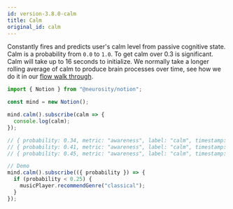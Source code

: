 ```yaml
---
id: version-3.8.0-calm
title: Calm
original_id: calm
---
```


Constantly fires and predicts user's calm level from passive cognitive state. Calm is a probability from `0.0` to `1.0`. To get calm over 0.3 is significant. Calm will take up to 16 seconds to initialize. We normally take a longer rolling average of calm to produce brain processes over time, see how we do it in our [flow walk through](https://support.neurosity.co/hc/en-us/articles/360036343372-Flow-state).

```js
import { Notion } from "@neurosity/notion";

const mind = new Notion();

mind.calm().subscribe(calm => {
  console.log(calm);
});

// { probability: 0.34, metric: "awareness", label: "calm", timestamp:  1569961321101 }
// { probability: 0.41, metric: "awareness", label: "calm", timestamp:  1569961321105 }
// { probability: 0.45, metric: "awareness", label: "calm", timestamp:  1569961321110 }

// Demo
mind.calm().subscribe(({ probability }) => {
  if (probability < 0.25) {
    musicPlayer.recommendGenre("classical");
  }
});
```
